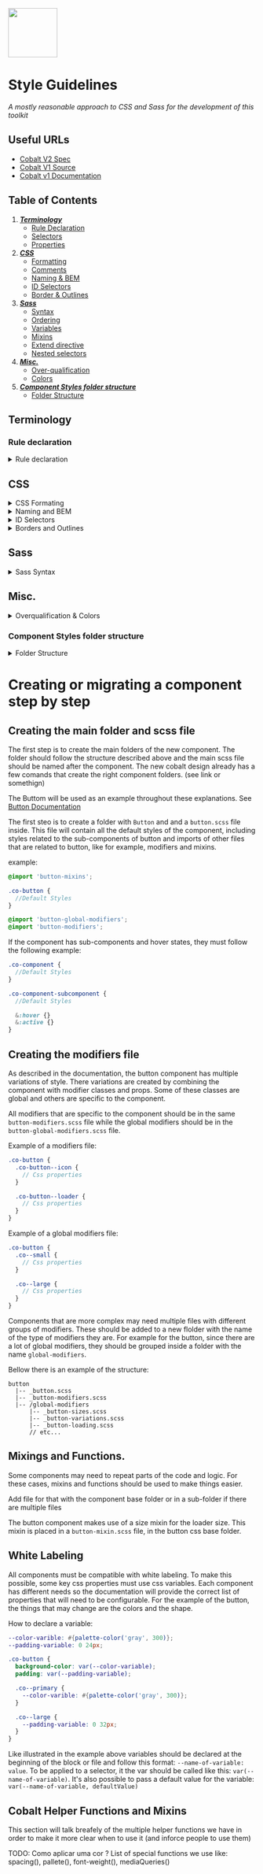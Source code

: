 <img src="cobalt.png" height="100" width="100"/>

# Style Guidelines

*A mostly reasonable approach to CSS and Sass for the development of this toolkit*

## Useful URLs

- [Cobalt V2 Spec](https://talkdesk.atlassian.net/wiki/spaces/COB/pages/1154680579/Design%2BDocumentation)
- [Cobalt V1 Source](https://github.com/Talkdesk/cobalt_design/)
- [Cobalt v1 Documentation](https://cobalt-design.talkdeskapp.com/)


## Table of Contents

  1. ***[Terminology](#terminology)***
      - [Rule Declaration](#rule-declaration)
      - [Selectors](#selectors)
      - [Properties](#properties)
  2. ***[CSS](#css)***
      - [Formatting](#formatting)
      - [Comments](#comments)
      - [Naming & BEM](#naming-and-bem)
      - [ID Selectors](#id-selectors)
      - [Border & Outlines](#border-and-outlines)
  3. ***[Sass](#sass)***
      - [Syntax](#syntax)
      - [Ordering](#ordering-of-property-declarations)
      - [Variables](#variables)
      - [Mixins](#mixins)
      - [Extend directive](#extend-directive)
      - [Nested selectors](#nested-selectors)
  4. ***[Misc.](#misc)***
      - [Over-qualification](#over-qualification)
      - [Colors](#colors)
  5. ***[Component Styles folder structure](#component-styles-folder-structure)***
      - [Folder Structure](#folder-structure)

## Terminology

### Rule declaration

<details>

<summary>Rule declaration</summary>

A “_rule declaration_” is the name given to a selector (or a group of selectors) with an accompanying group of properties. Here's an example:

```scss
.co-button {
  ...
  position: relative;
  min-height: 42px;
  ...
}
```

### Selectors

In a rule declaration, “_selectors_" are the bits that determine which elements in the _DOM tree_ will be styled by the defined properties. Selectors can match HTML elements, as well as an element's _class_, _ID_, or any of its attributes. Here are some examples of selectors:

```scss
.co-button {
  /* ... */
}

[aria-hidden] {
  /* ... */
}
```

### Properties

Finally, properties are what give the selected elements of a rule declaration their style. Properties are key-value pairs, and a rule declaration can contain one or more property declarations. Property declarations look like this:

```scss
/* some selector */ {
  position: relative;
  display: block;
}
```
</details>

## CSS

<details>

<summary>CSS Formating</summary>

- Use soft tabs (2 spaces) for indentation.
- Use dashes over camelCasing in class names. Underscores are OK if you're using BEM (see [BEM](#bem) below).
- When using multiple selectors in a rule declaration, give each selector its own line.
- Put a space before the opening brace `{` in rule declarations.
- In properties, put a space after, but not before, the `:` character.
- Put closing braces `}` of rule declarations on a new line.
- Put blank lines between rule declarations and between logical groups of properties.
- Do not use ID selectors (ever *).

\* - special exception is made for Cobalt Reacts Portals

***Bad***

```scss
.co-button {
  position: relative;
  min-height: 42px; ... }

.no, .nope, .not_good {
    // ...
}

#lol-no {
  // ...
}
```

***Good***

```scss
.co-button {
  position: relative;
  min-height: 42px;
  ...
}

.one,
.selector,
.per-line {
  // ...
}
```


**Property Ordering Declaration**

***Good***

```scss
.co-button {
  @include type-setting(smll);
  @include font-weight(medium);
  box-sizing: border-box;
  position: relative;
  display: inline-flex;
  justify-content: center;
  align-items: center;
  line-height: initial;
  vertical-align: middle;
  min-height: 42px;
  padding: 0 24px;
  border-radius: $border-radius;
  ...
}
```

***Acceptable***

```scss
.co-button {
  @include type-setting(small);
  @include font-weight(medium);

  box-sizing: border-box;
  position: relative;
  display: inline-flex;

  justify-content: center;
  align-items: center;
  line-height: initial;
  vertical-align: middle;

  min-height: 42px;
  padding: 0 24px;
  border-radius: $border-radius;
  ...
}
```

- Although, while not fully enforced, divide properties in logical groups within a selector block, in the following order:
  - Layout properties
  - Element geometry properties
  - Cosmetic properties
  - Behavioural properties
- Prefer line comments (`//` in Sass-land) to block comments.
- Prefer comments on their own line. Avoid end-of-line comments.
- Write detailed comments for code that isn't self-documenting:
  - Uses of z-index
  - Compatibility or browser-specific hacks
</details>

<details>

<summary>Naming and BEM</summary>

All styles developed through Cobalts Design System should be prefixed with `co-`. This communicates that the class developed specifically in/from this project and used only in its scope.

```scss
.co-card { }

.co-card--featured { }

.co-card__title { }

.co-card__content { }

.co--small {}
```

We encourage the use of BEM notation for these reasons:

- It helps create clear, strict relationships between CSS and HTML
- It helps us create reusable, composable components
- It allows for less nesting and lower specificity
- It helps in building scalable stylesheets

***BEM***, or “_Block-Element-Modifier_”, is a _naming convention_ for classes in _HTML_ and _CSS_. It was originally developed by _Yandex_ with large codebases and scalability in mind, and can serve as a solid set of guidelines for implementing _OOCSS_.
<br/>
- CSS Trick's [BEM 101](https://css-tricks.com/bem-101/)
- Harry Roberts' [introduction to BEM](http://csswizardry.com/2013/01/mindbemding-getting-your-head-round-bem-syntax/)


***Example***

```html
<article class="co-card co-card--featured">

  <h1 class="co-card__title">GLorem ipsum dolor</h1>

  <div class="co-card__content">
    <p>Vestibulum id ligula porta felis euismod semper.</p>
  </div>

</article>
```

```css
.co-card { }

.co-card--featured { }

.co-card__title { }

.co-card__content { }
```

- `.co-card` is the “block” and represents the higher-level component
- `.co-card__title` is an “element” and represents a descendant of `.co-card` that helps compose the block as a whole.
- `.co-card--featured` is a “modifier” and represents a different state or variation on the `.co-card` block.
- However in select use cases `.co-card.co--small` (even though it's an overqualification) is allowed - this is referrend within the theam as a global modiffier with a specific context;
</details>

<details>

<summary>ID Selectors</summary>

While it is possible to select elements by ID in CSS, it should generally be considered an anti-pattern. ID selectors introduce an unnecessarily high level of [specificity](https://developer.mozilla.org/en-US/docs/Web/CSS/Specificity) to your rule declarations, and they are not reusable.

For more on this subject, read [CSS Wizardry's article](http://csswizardry.com/2014/07/hacks-for-dealing-with-specificity/) on dealing with specificity.
</details>

<details>

<summary>Borders and Outlines</summary>

Since we do not know at first glance wether an certer border/outline or any other similar property is going to be transitioned it is deemed best practice to avoid _named_ empty values
Use `0` instead of `none` to specify that a style has no border:

***Bad***

```scss
.big-no-no {
  border: none;
}
```

***Good***

```scss
.good {
  border: 0;
}
```
</details>

## Sass

<details>

<summary>Sass Syntax</summary>

- Use the `.scss` syntax, never the original `.sass` syntax
- Order your regular CSS and `@include` declarations logically (see below)


### Ordering of property declarations

1. Property declarations

    List all standard property declarations, anything that isn't an `@include` or a nested selector.

    ```scss
    .co-button {
      background: var(--primary-600);
      // ...
    }
    ```

2. `@include` declarations & variables

    Grouping `@include`s at the start makes it easier to read the entire selector as well as allow for easier overriding of a giver elements styles.

    ```scss
    .co-button {
      @include example-mixin-include();
      // ...
      background-color: var(--primary-600);
      transition: background $default-anim-duration $default-anim-timing;
      // ...
    }
    ```

3. Nested selectors

    Nested selectors, _if necessary_, go last, and nothing goes after them. Add empty line between your rule declarations and nested selectors, as well as between adjacent nested selectors. Apply the same guidelines as above to your nested selectors.

    ```scss
    .co-button {
      //...

      &.co-button--modifier {
        margin-right: 10px;
      }
    }
    ```

### Variables

Use dash-cased variable names (e.g. `$my-variable`) over camelCased or snake_cased variable names. It is acceptable to prefix variable names that are intended to be used only within the same file with an underscore (e.g. `$_my-variable`).


### Mixins

Mixins should be used to DRY up your code, add clarity, or abstract complexity--in much the same way as well-named functions. Mixins that accept no arguments can be useful for this, but note that if you are not compressing your payload (e.g. gzip), this may contribute to unnecessary code duplication in the resulting styles.


### Extend directive

`@extend` should be minimized because it has unintuitive behavior, especially when used with nested selectors. Instead resort to placeholders (using the notation provided below) if the `@extend` behavior is required to help DRY your code and have a single source of truth.


### Nested selectors

***Do not nest selectors more than two levels deep!**

```scss
.main-container {
  .content {
    // STOP!
  }
}
```

When selectors become this long, you're likely writing CSS that is:

- Strongly coupled to the HTML (fragile) *—OR—*
- Overly specific (powerful) *—OR—*
- Not reusable

Again: ***never nest ID selectors!**

If you must use an ID selector in the first place (and you should really try not to), they should never be nested. If you find yourself doing this, you need to revisit your markup, or figure out why such strong specificity is needed. If you are writing well formed HTML and CSS, you should **never** need to do this.
</details>

## Misc.

<details>

<summary>Overqualification & Colors</summary>

### Colors

**Prefer longhand uppercase version of HEX colors whenever possible as it improves searchability.**

***Bad***

```scss
.wrong {
  background-color: #FFFFF;
}

.not-it-either {
  background-color: rgba(255,0,0,1);
}
```

***Good***

```scss
.correct {
  background-color: #FFFFFF;
}

.ta-da {
  background-color: #FF0000;
}
```

***Best***

```scss
.co-button {
  background-color: var(--primary-600);
}
```


### Over-qualification

***Avoid selector over-qualification***

CSS over-qualification of selectors adds unnecessary complexity and makes it harder to maintain simple styles.
If global styling is required opt for a classless approach, unless it's you absolutely require a more specific selector. (i.e. creating a global reset styles file or set of rules) (*)

***Bad***

```scss
a.wrong-link {
  text-decoration: underline;
}
```

***Good***

```scss
.correct-link {
  text-decoration: underline;
}
// OR (*)
a {
  text-decoration: underline;
}
```
</details>

### Component Styles folder structure


<!-- @TODO: make clear colors, imports and forlder structure will be fundamentally different here!!! (review new REPO - ask Nuno Maia or Daniel Sil) -->

<details>

<summary>Folder Structure</summary>

**WARNING:** _Do note that the folder structure is going to change moving on to Cobalt Design's V2 - and this is only a guideline for the existing folder structure and folder/file creation rules._

Everything you need is inside the _source_ folder`

- `sourc/assets` contains all the images and icons that Cobalt needs
- `sourc/sass` contains the SCSS files that will be the source to generate the CSS bundle.
- `source/web` contains the files that will be the source to generate the static web site and the components examples and documentation.


Rules to follow when organizing Components (`scss folder`).

- When a component has dependencies of another components, it needs to be on its own folder, under its parent.
- The main style file should be the component's name. This file is imported by `main.scss`. This should import all dependencies files. _(check navbar example)_.
- If the component is compatible with global modifiers, its scss needs to be placed on a separate file named `global-modifiers.scss`.

<br/>

***See the structure example below:**

```bash
...

CHANGELOG.md
/source
|-- /sass
    |-- /component
        |-- _component.scss
        |-- _component-dependencyA.scss
        |-- _component-global-modifiers.scss(*)
...
```
<br/>
\* - (this needs to be the last to be imported.)
</details>

# Creating or migrating a component step by step

## Creating the main folder and scss file

The first step is to create the main folders of the new component. The folder should follow the structure described above and the main scss file should be named after the component. The new cobalt design already has a few comands that create the right component folders. (see link or somethign)

The Buttom will be used as an example throughout these explanations. See [Button Documentation](https://talkdesk.atlassian.net/wiki/spaces/COB/pages/1173192818/New+page+Buttons)

The first steo is to create a folder with `Button` and and a `button.scss` file inside. This file will contain all the default styles of the component, including styles related to the sub-components of button and imports of other files that are related to button, like for example, modifiers and mixins.

example:
```scss
@import 'button-mixins';

.co-button {
  //Default Styles
}

@import 'button-global-modifiers';
@import 'button-modifiers';
```

If the component has sub-components and hover states, they must follow the following example:

```scss
.co-component {
  //Default Styles
}

.co-component-subcomponent {
  //Default Styles

  &:hover {}
  &:active {}
}
```

## Creating the modifiers file

As described in the documentation, the button component has multiple variations of style. There variations are created by combining the component with modifier classes and props. Some of these classes are global and others are specific to the component.

All modifiers that are specific to the component should be in the same `button-modifiers.scss` file while the global modifiers should be in the `button-global-modifiers.scss` file.

Example of a modifiers file:
```scss
.co-button {
  .co-button--icon {
    // Css properties
  }

  .co-button--loader {
    // Css properties
  }
}
```

Example of a global modifiers file:
```scss
.co-button {
  .co--small {
    // Css properties
  }

  .co--large {
    // Css properties
  }
}
```

Components that are more complex may need multiple files with different groups of modifiers. These should be added to a new flolder with the name of the type of modifiers they are. For example for the button, since there are a lot of global modifiers, they should be grouped inside a folder with the name `global-modifiers`.

Bellow there is an example of the structure:

```
button
  |-- _button.scss
  |-- _button-modifiers.scss
  |-- /global-modifiers
      |-- _button-sizes.scss
      |-- _button-variations.scss
      |-- _button-loading.scss
      // etc...
```

## Mixings and  Functions.
Some components may need to repeat parts of the code and logic. For these cases, mixins and functions should be used to make things easier.

Add file for that with the component base folder or in a sub-folder if there are multiple files

The button component makes use of a size mixin for the loader size. This mixin is placed in a `button-mixin.scss` file, in the button css base folder.


## White Labeling

All components must be compatible with white labeling. To make this possible, some key css properties must use css variables. Each component has different needs so the documentation will provide the correct list of properties that will need to be configurable.
For the example of the button, the things that may change are the colors and the shape.

How to declare a variable:

```scss
--color-varible: #{palette-color('gray', 300)};
--padding-variable: 0 24px;

.co-button {
  background-color: var(--color-variable);
  padding: var(--padding-variable);

  .co--primary {
    --color-varible: #{palette-color('gray', 300)};
  }

  .co--large {
    --padding-variable: 0 32px;
  }
}
```

Like illustrated in the example above variables should be declared at the beginning of the block or file and follow this format: `--name-of-variable: value`. To be applied to a selector, it the var should be called like this: `var(--name-of-variable)`. It's also possible to pass a default value for the variable: `var(--name-of-variable, defaultValue)`

## Cobalt Helper Functions and Mixins
This section will talk breafely of the multiple helper functions we have in order to make it more clear when to use it (and inforce people to use them)

TODO:
Como aplicar uma cor ?
List of special functions we use like:
spacing(),
pallete(),
font-weight(),
mediaQueries()
